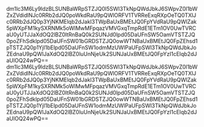 dm1lc3M6Ly9ldzBLSUNBaWRpSTZJQ0l5SWl3TkNpQWdJbkJ6SWpvZ0l1bWZxZVdidlNJc0RRb2dJQ0poWkdRaU9pQWlORFV1TVRReExqRXpOeTQ0TXlJc0RRb2dJQ0p3YjNKMElqb2dJakl3TWpBaUxBMEtJQ0FpYVdRaU9pQWlZak5pWXpFM1kySXRNMk5oWlMwMFpqazVMVGxqTmpRdE1ETm1OV0UwTVRCaU0yUTJJaXdOQ2lBZ0ltRnBaQ0k2SUNJd0lpd05DaUFnSW5OamVTSTZJQ0poZFhSdklpd05DaUFnSW01bGRDSTZJQ0owWTNBaUxBMEtJQ0FpZEhsd1pTSTZJQ0p1YjI1bElpd05DaUFnSW1odmMzUWlPaUFpSWl3TkNpQWdJbkJoZEdnaU9pQWlJaXdOQ2lBZ0luUnNjeUk2SUNJaUxBMEtJQ0FpYzI1cElqb2dJaUlOQ24wPQ==
dm1lc3M6Ly9ldzBLSUNBaWRpSTZJQ0l5SWl3TkNpQWdJbkJ6SWpvZ0l1bWZxZVdidlNJc0RRb2dJQ0poWkdRaU9pQWlORFV1TVRReExqRXpOeTQ0TXlJc0RRb2dJQ0p3YjNKMElqb2dJakl3TWpBaUxBMEtJQ0FpYVdRaU9pQWlZak5pWXpFM1kySXRNMk5oWlMwMFpqazVMVGxqTmpRdE1ETm1OV0UwTVRCaU0yUTJJaXdOQ2lBZ0ltRnBaQ0k2SUNJd0lpd05DaUFnSW5OamVTSTZJQ0poZFhSdklpd05DaUFnSW01bGRDSTZJQ0owWTNBaUxBMEtJQ0FpZEhsd1pTSTZJQ0p1YjI1bElpd05DaUFnSW1odmMzUWlPaUFpSWl3TkNpQWdJbkJoZEdnaU9pQWlJaXdOQ2lBZ0luUnNjeUk2SUNJaUxBMEtJQ0FpYzI1cElqb2dJaUlOQ24wPQ==
